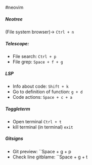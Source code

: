 #neovim
##### **Neotree** 
(File system browser)-> ``Ctrl + n``
##### **Telescope**: 
- File search: ``Ctrl + p``
- File grep:     ``Space + f + g``
##### **LSP**
- Info about code: ``Shift + k``
- Go to definition of function: ``g + d`` 
- Code actions: ``Space + c + a`` 
##### **Toggleterm**
- Open terminal ``Ctrl + t``
- kill terminal (in terminal) ``exit`` 
##### **Gitsigns**
- Git preview: ``Space + g + p
- Check line gitblame: ``Space + g + t